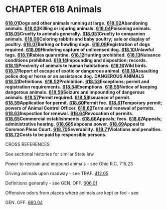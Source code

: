 CHAPTER 618 Animals
===================

[**618.01**](2be0ed48.html)**Dogs and other animals running at large.**
[**618.02**](2becc87c.html)**Abandoning animals.**
[**618.03**](2bf22d1f.html)**Killing or injuring animals.**
[**618.04**](2bf929e4.html)**Poisoning animals.**
[**618.05**](2bfeb08f.html)**Cruelty to animals generally.**
[**618.051**](2c0bfcdc.html)**Cruelty to companion animals.**
[**618.06**](2c282795.html)**Coloring rabbits and baby poultry; sale or
display of poultry.** [**618.07**](2c2e1fa3.html)**Barking or howling
dogs.** [**618.08**](2c33a1a5.html)**Registration of dogs required.**
[**618.09**](2c38b113.html)**Hindering capture of unlicensed dog.**
[**618.10**](2c3e1d1f.html)**Unlawful tags.**
[**618.11**](2c4462a9.html)**Rabies quarantine.**
[**618.12**](2c5021f7.html)**Hunting prohibited.**
[**618.13**](2c559f0f.html)**Nuisance conditions prohibited.**
[**618.14**](2c5a1974.html)**Impounding and disposition; records.**
[**618.15**](2c5f76f0.html)**Proximity of animals to human
habitations.** [**618.16**](2c6424e2.html)**Wild birds.**
[**618.17**](2c69ce3d.html)**Report of escape of exotic or dangerous
animal.** [**618.18**](2c73bc34.html)**Assaulting police dog or horse or
an assistance dog.** **DANGEROUS ANIMALS**
[**618.51**](2cae7fea.html)**Definitions.**
[**618.52**](2cb6f8f7.html)**Prohibition.**
[**618.53**](2cbad659.html)**Exceptions; permit and registration
requirements.** [**618.54**](2cc294b4.html)**Exemptions.**
[**618.55**](2cc602a9.html)**Notice of keeping dangerous animals.**
[**618.56**](2ccae03b.html)**Seizure and impounding of dangerous
animals.** [**618.57**](2ccfa1b4.html)**Permit required.**
[**618.58**](2cd5a4fe.html)**Issuance of permit.**
[**618.59**](2cd98f7b.html)**Application for permit.**
[**618.60**](2ce831ba.html)**Permit fee.**
[**618.61**](2cec6122.html)**Temporary permit; powers of Animal Control
Officer.** [**618.62**](2cf09b0e.html)**Term and renewal of permits.**
[**618.63**](2cf35781.html)**Inspection for renewal.**
[**618.64**](2cf60d24.html)**Revocation of permits.**
[**618.65**](2cf95b91.html)**Commercial establishments.**
[**618.66**](2cfe0245.html)**Appeals; fees.**
[**618.67**](2d0a0607.html)**Appeals; administrative hearing.**
[**618.68**](2d0d0bc2.html)**Subpoena power.**
[**618.69**](2d11d1fb.html)**Appeal to Common Pleas Court.**
[**618.70**](2d158ffc.html)**Severability.**
[**618.71**](2d19da1f.html)**Violations and penalties.**
[**618.72**](2d1c21a8.html)**Costs to be paid by responsible persons.**

CROSS REFERENCES

See sectional histories for similar State law

Power to restrain and impound animals - see Ohio R.C. 715.23

Driving animals upon roadway - see TRAF. [412.05](1cbef315.html)

Definitions generally - see GEN. OFF. [606.01](28f4ad3b.html)

Offensive odors from places where animals are kept or fed - see

GEN. OFF. [660.04](3591ce06.html)
